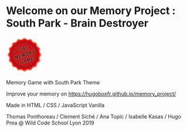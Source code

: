 # Welcome on our Memory Project : South Park - Brain Destroyer

<img src="images/macaron.png" alt="south park brain destroyer">

Memory Game with South Park Theme

Improve your memory on https://hugoboxfr.github.io/memory_project/ 

Made in HTML / CSS / JavaScript Vanilla

Thomas Ponthoreau / Clement Siché / Ana Topic / Isabelle Kasas / Hugo Prea @ Wild Code School Lyon 2019
